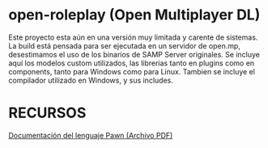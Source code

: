 # open-roleplay (Open Multiplayer DL)
Este proyecto esta aún en una versión muy limitada y carente de sistemas.
La build está pensada para ser ejecutada en un servidor de open.mp, desestimamos el uso de los binarios de SAMP Server originales.
Se incluye aquí los modelos custom utilizados, las librerias tanto en plugins como en components, tanto para Windows como para Linux.
Tambien se incluye el compilador utilizado en Windows, y sus includes.

# RECURSOS
[Documentación del lenguaje Pawn (Archivo PDF)](https://github.com/pawn-lang/compiler/raw/master/doc/pawn-lang.pdf)
